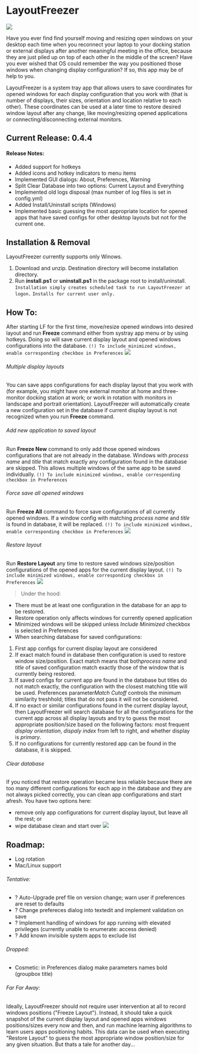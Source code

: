 # LayoutFreezer
![](icons/layoutfreezer.png)

Have you ever find find yourself moving and resizing open windows on your desktop each time when you reconnect your laptop to your docking station or external displays after another meaningful meeting in the office, because they are just piled up on top of each other in the middle of the screen? Have you ever wished that OS could remember the way you positioned those windows when changing display configuration? If so, this app may be of help to you.

LayoutFreezer is a system tray app that allows users to save coordinates for opened windows for each display configuration that you work with (that is number of displays, their sizes, orientation and location relative to each other). These coordinates can be used at a later time to restore desired window layout after any change, like moving/resizing opened applications or connecting/disconnecting external monitors.

## Current Release: 0.4.4

#### Release Notes:
- Added support for hotkeys
- Added icons and hotkey indicators to menu items
- Implemented GUI dialogs: About, Preferences, Warning
- Split Clear Database into two options: Current Layout and Everything
- Implemented old logs disposal (max number of log files is set in config.yml)
- Added Install/Uninstall scripts (Windows)
- Implemented basic guessing the most appropriate location for opened apps that have saved configs for other desktop layouts but not for the current one.

## Installation & Removal
LayoutFreezer currently supports only Winows.
1. Download and unzip. Destination directory will become installation directory.
2. Run **install.ps1** or **uninstall.ps1** in the package root to install/uninstall.
`Installation simply creates scheduled task to run LayoutFreezer at logon.`
`Installs for current user only.`

## How To:
After starting LF for the first time, move/resize opened windows into desired layout and run **Freeze** command either from systray app menu or by using hotkeys. Doing so will save current display layout and opened windows configurations into the database.
`(!) To include minimized windows, enable corresponding checkbox in Preferences`
![](docs/systray.menu.02.png)

###### Multiple display layouts
You can save apps configurations for each display layout that you work with (for example, you might have one external monitor at home and three-monitor docking station at work; or work in rotation with monitors in landscape and portrait orientation). LayoutFreezer will automatically create a new configuration set in the database if current display layout is not recognized when you run **Freeze** command.

###### Add new application to saved layout
Run **Freeze New** command to only add those opened windows configurations that are not already in the database. Windows with *process name* and *title* that match exactly any configuration found in the database are skipped. This allows multiple windows of the same app to be saved individually.
`(!) To include minimized windows, enable corresponding checkbox in Preferences`

###### Force save all opened windows
Run **Freeze All** command to force save configurations of all currently opened windows. If a window config with matching *process name* and *title* is found in database, it will be replaced.
`(!) To include minimized windows, enable corresponding checkbox in Preferences`
![](docs/systray.menu.03.png)

###### Restore layout
Run **Restore Layout** any time to restore saved windows size/position configurations of the opened apps for the current display layout.
`(!) To include minimized windows, enable corresponding checkbox in Preferences`
![](docs/systray.menu.04.png)

> Under the hood:
- There must be at least one configuration in the database for an app to be restored.
- Restore operation only affects windows for currently opened application
- Minimized windows will be skipped unless *Include Minimized* checkbox is selected in Preferences
- When searching database for saved configurations:
1. First app configs for current display layout are considered
2. If exact match found in database then configuration is used to restore window size/position. Exact match means that both*process name* and *title* of saved configuration match exactly those of the window that is currently being restored.
3. If saved configs for current app are found in the database but titles do not match exactly, the configuration with the closest matching title will be used. Preferences parameter*Match Cutoff* controls the minimum similarity treshhold; titles that do not pass it will not be considered.
4. If no exact or similar configurations found in the current display layout, then LayoutFreezer will search database for all the configurations for the current app across all display layouts and try to guess the most appropriate position/size based on the following factors: most frequent *display orientation*, *dispaly index* from left to right, and whether display is *primary*.
5. If no configurations for currently restored app can be found in the database, it is skipped.

###### Clear database
If you noticed that restore operation became less reliable because there are too many different configurations for each app in the database and they are not always picked correctly, you can clean app configurations and start afresh. You have two options here:
- remove only app configurations for current display layout, but leave all the rest; or
- wipe database clean and start over
![](docs/systray.menu.05.png)

## Roadmap:
- Log rotation
- Mac/Linux support

###### Tentative:
- ? Auto-Upgrade pref file on version change; warn user if preferences are reset to defaults
- ? Change prefereces dialog into textedit and implement validation on save
- ? Implement handling of windows for app running with elevated privileges (currently unable to enumerate: access denied)
- ? Add known invisible system apps to exclude list

###### Dropped:
- Cosmetic: in Preferences dialog make parameters names bold (groupbox title)

###### Far Far Away:
Ideally, LayoutFreezer should not require user intervention at all to record windows positions ("Freeze Layout"). Instead, it should take a quick snapshot of the current display layout and opened apps windows positions/sizes every now and then, and run machine learning algorithms to learn users apps positioning habits. This data can be used when executing "Restore Layout" to guess the most appropriate window position/size for any given situation.
But thats a tale for another day... 

